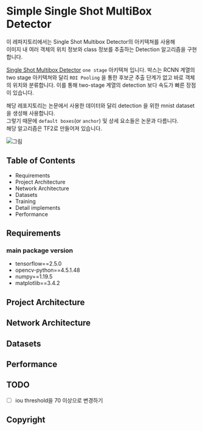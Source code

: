 # Simple Single Shot MultiBox Detector 

이 레파지토리에서는 Single Shot Multibox Detector의 아키텍쳐를 사용해  
이미지 내 여러 객체의 위치 정보와 class 정보를 추출하는 Detection 알고리즘을 구현합니다.      
  
[Single Shot Multibox Detector](https://arxiv.org/abs/1512.02325) `one stage` 아키텍쳐 입니다.
박스는 RCNN 계열의 two stage 아키텍쳐와 달리 `ROI Pooling` 을 통한 후보군 추출 단계가 없고
바로 객체의 위치와 분류합니다. 
이를 통해 two-stage 계열의 detection 보다 속도가 빠른 장점이 있습니다.   

해당 레포지토리는 논문에서 사용한 데이터와 달리 detection 을 위한 mnist dataset 을 생성해 사용합니다.  
그렇기 때문에 `default boxes`(or `anchor`) 및 상세 요소들은 논문과 다름니다.            
해당 알고리즘은 TF2로 만들어져 있습니다.

![그림](https://i.imgur.com/GwqRK5A.jpg)

## Table of Contents
 - Requirements
 - Project Architecture
 - Network Architecture
 - Datasets
 - Training
 - Detail implements  
 - Performance
 

## Requirements 

### main package version 
- tensorflow==2.5.0 
- opencv-python==4.5.1.48
- numpy==1.19.5
- matplotlib==3.4.2

## Project Architecture

## Network Architecture 
 
## Datasets 

## Performance

## TODO
 - [ ] iou threshold을 70 이상으로 변경하기   

## Copyright 
